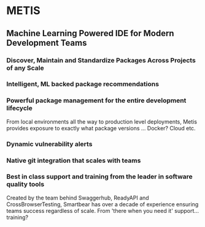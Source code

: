 # METIS
## Machine Learning Powered IDE for Modern Development Teams
### Discover, Maintain and Standardize Packages Across Projects of any Scale

### Intelligent, ML backed package recommendations


### Powerful package management for the entire development lifecycle
From local environments all the way to production level deployments, Metis provides exposure to exactly what package versions ... Docker? Cloud etc.

### Dynamic vulnerability alerts


### Native git integration that scales with teams


### Best in class support and training from the leader in software quality tools
Created by the team behind Swaggerhub, ReadyAPI and CrossBrowserTesting, Smartbear has over a decade of experience ensuring teams success regardless of scale. From 'there when you need it' support... training?